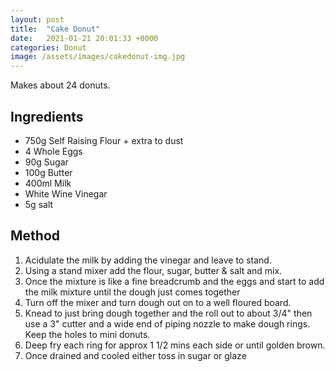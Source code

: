 ```yaml
---
layout: post
title:  "Cake Donut"
date:   2021-01-21 20:01:33 +0000
categories: Donut
image: /assets/images/cakedonut-img.jpg
---
```

Makes about 24 donuts.

## Ingredients

* 750g Self Raising Flour + extra to dust
* 4 Whole Eggs
* 90g Sugar
* 100g Butter
* 400ml Milk
* White Wine Vinegar
* 5g salt


## Method

1. Acidulate the milk by adding the vinegar and leave to stand.
2. Using a stand mixer add the flour, sugar, butter & salt and mix.
3. Once the mixture is like a fine breadcrumb and the eggs and start to add the milk mixture until the dough just comes together
4. Turn off the mixer and turn dough out on to a well floured board.
5. Knead to just bring dough together and the roll out to about 3/4" then use a 3" cutter and a wide end of piping nozzle to make dough rings. Keep the holes to mini donuts.  
6. Deep fry each ring for approx 1 1/2 mins each side or until golden brown.
7. Once drained and cooled either toss in sugar or glaze
